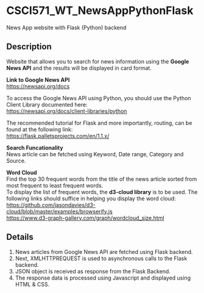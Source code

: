 # CSCI571_WT_NewsAppPythonFlask
News App website with Flask (Python) backend
  
  ## Description
  Website that allows you to search for news information using the **Google News API** and the results will be displayed in card format.
 
 **Link to Google News API**<br/>
 https://newsapi.org/docs<br/>
 
 To access the Google News API using Python, you should use the Python Client Library
documented here:<br/>
https://newsapi.org/docs/client-libraries/python

The recommended tutorial for Flask and more importantly, routing, can be found at the following link:<br/>
https://flask.palletsprojects.com/en/1.1.x/

  **Search Funcationality**<br/>
  News article can be fetched using Keyword, Date range, Category and Source.
  
  **Word Cloud**<br/>
  Find the top 30 frequent words from the title of the news article sorted from most frequent to least frequent words.<br/>
  To display the list of frequent words, the **d3-cloud library** is to be used. The following links should suffice in helping you display the word cloud:<br/>
  https://github.com/jasondavies/d3-cloud/blob/master/examples/browserify.js<br/>
  https://www.d3-graph-gallery.com/graph/wordcloud_size.html

## Details
1. News articles from Google News API are fetched using Flask backend.
2. Next, XMLHTTPREQUEST is used to asynchronous calls to the Flask backend.
3. JSON object is received as response from the Flask Backend.
4. The response data is processed using Javascript and displayed using HTML & CSS.

